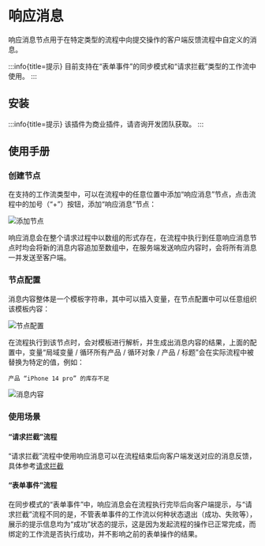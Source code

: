 # 响应消息

响应消息节点用于在特定类型的流程中向提交操作的客户端反馈流程中自定义的消息。

:::info{title=提示}
目前支持在“表单事件”的同步模式和“请求拦截”类型的工作流中使用。
:::

## 安装

:::info{title=提示}
该插件为商业插件，请咨询开发团队获取。
:::

## 使用手册

### 创建节点

在支持的工作流类型中，可以在流程中的任意位置中添加“响应消息”节点，点击流程中的加号（“+”）按钮，添加“响应消息”节点：

![添加节点](https://nocobase-docs.oss-cn-beijing.aliyuncs.com/eac2b3565e95e4ce59f340624062ed3d.png)

响应消息会在整个请求过程中以数组的形式存在，在流程中执行到任意响应消息节点时均会将新的消息内容追加至数组中，在服务端发送响应内容时，会将所有消息一并发送至客户端。

### 节点配置

消息内容整体是一个模板字符串，其中可以插入变量，在节点配置中可以任意组织该模板内容：

![节点配置](https://nocobase-docs.oss-cn-beijing.aliyuncs.com/d5fa5f4002d50baf3ba16048818fddfc.png)

在流程执行到该节点时，会对模板进行解析，并生成出消息内容的结果，上面的配置中，变量“局域变量 / 循环所有产品 / 循环对象 / 产品 / 标题”会在实际流程中被替换为特定的值，例如：

```
产品 “iPhone 14 pro” 的库存不足
```

![消息内容](https://nocobase-docs.oss-cn-beijing.aliyuncs.com/06bd4a6b6ec499c853f0c39987f63a6a.png)

### 使用场景

#### “请求拦截”流程

“请求拦截”流程中使用响应消息可以在流程结束后向客户端发送对应的消息反馈，具体参考[请求拦截](../../workflow-request-interceptor/index/index.md)

#### “表单事件”流程

在同步模式的“表单事件”中，响应消息会在流程执行完毕后向客户端提示，与“请求拦截”流程不同的是，不管表单事件的工作流以何种状态退出（成功、失败等），展示的提示信息均为“成功”状态的提示，这是因为发起流程的操作已正常完成，而绑定的工作流是否执行成功，并不影响之前的表单操作的结果。


